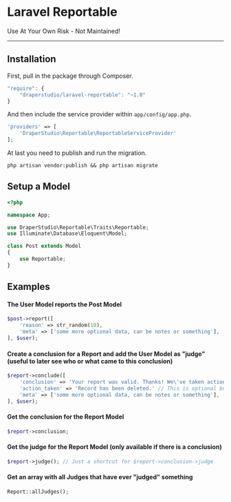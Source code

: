 # Laravel Reportable

Use At Your Own Risk - Not Maintained!

-----

## Installation

First, pull in the package through Composer.

```js
"require": {
    "draperstudio/laravel-reportable": "~1.0"
}
```

And then include the service provider within `app/config/app.php`.

```php
'providers' => [
    'DraperStudio\Reportable\ReportableServiceProvider'
];
```

At last you need to publish and run the migration.

```
php artisan vendor:publish && php artisan migrate
```

## Setup a Model
```php
<?php

namespace App;

use DraperStudio\Reportable\Traits\Reportable;
use Illuminate\Database\Eloquent\Model;

class Post extends Model
{
    use Reportable;
}

```

## Examples

#### The User Model reports the Post Model
```php
$post->report([
    'reason' => str_random(10),
    'meta' => ['some more optional data, can be notes or something'],
], $user);
```

#### Create a conclusion for a Report and add the User Model as "judge" (useful to later see who or what came to this conclusion)
```php
$report->conclude([
    'conclusion' => 'Your report was valid. Thanks! We\'ve taken action and removed the entry.',
    'action_taken' => 'Record has been deleted.' // This is optional but can be useful to see what happend to the record
    'meta' => ['some more optional data, can be notes or something'],
], $user);
```

#### Get the conclusion for the Report Model
```php
$report->conclusion;
```

#### Get the judge for the Report Model (only available if there is a conclusion)
```php
$report->judge(); // Just a shortcut for $report->conclusion->judge
```

#### Get an array with all Judges that have ever "judged" something
```php
Report::allJudges();
```
